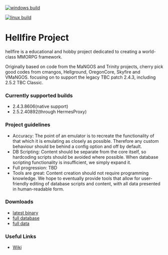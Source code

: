 [![windows build](https://github.com/Hellfire-Core/core/actions/workflows/windows-build.yml/badge.svg)](https://github.com/Hellfire-Core/core/actions/workflows/windows-build.yml)

[![linux build](https://github.com/Hellfire-Core/core/actions/workflows/linux-build.yml/badge.svg)](https://github.com/Hellfire-Core/core/actions/workflows/linux-build.yml)

# Hellfire Project
hellfire is a educational and hobby project dedicated to creating a world-class MMORPG framework. 

Originally based on code from the MaNGOS and Trinity projects, cherry pick good codes from cmangos, Hellground, OregonCore, Skyfire and VMaNGOS. focusing on to support the legacy TBC patch 2.4.3, including 2.5.2 TBC Classic. 

### Currently supported builds
- 2.4.3.8606(native support)
- 2.5.2.40892(through HermesProxy)

### Project guidelines
- Accuracy: The point of an emulator is to recreate the functionality of that which it is emulating as closely as possible. Therefore any custom behaviour should be behind a config option and off by default.
- DB Scripting: Content should be separate from the core itself, so hardcoding scripts should be avoided where possible. When database scripting functionality is insufficient, we simply expand it.
- Full progression: TBD
- Tools are great: Content creation should not require programming knowledge. We hope to eventually provide tools that allow for user-friendly editing of database scripts and content, with all data presented in human-readable form.

### Downloads
- [latest binary](https://github.com/Hellfire-Core/core/releases/tag/latest)
- [full database](https://github.com/Hellfire-Core/core/releases/tag/db-latest) 
- [full data](https://github.com/Hellfire-Core/core/releases/tag/data-latest) 

### Useful Links
- [Wiki](https://hellfire-core.github.io)
